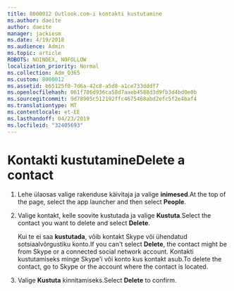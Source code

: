 ```yaml
---
title: 8000012 Outlook.com-i kontakti kustutamine
ms.author: daeite
author: daeite
manager: jackiesm
ms.date: 4/19/2018
ms.audience: Admin
ms.topic: article
ROBOTS: NOINDEX, NOFOLLOW
localization_priority: Normal
ms.collection: Adm_O365
ms.custom: 8000012
ms.assetid: b65125f0-7d6a-42c8-a5d8-a1ce733dddf7
ms.openlocfilehash: 061f786d936ca58d7aaeb4588d3d9fb3d4bd0e0b
ms.sourcegitcommit: 9d78905c512192ffc4675468abd2efc5f2e4baf4
ms.translationtype: MT
ms.contentlocale: et-EE
ms.lasthandoff: 04/23/2019
ms.locfileid: "32405693"
---
```

# <a name="delete-a-contact"></a><span data-ttu-id="19ae7-102">Kontakti kustutamine</span><span class="sxs-lookup"><span data-stu-id="19ae7-102">Delete a contact</span></span>

1. <span data-ttu-id="19ae7-103">Lehe ülaosas valige rakenduse käivitaja ja valige **inimesed**.</span><span class="sxs-lookup"><span data-stu-id="19ae7-103">At the top of the page, select the app launcher  and then select **People**.</span></span> 
    
2. <span data-ttu-id="19ae7-104">Valige kontakt, kelle soovite kustutada ja valige **Kustuta**.</span><span class="sxs-lookup"><span data-stu-id="19ae7-104">Select the contact you want to delete and select **Delete**.</span></span>
    
    <span data-ttu-id="19ae7-105">Kui te ei saa **kustutada**, võib kontakt Skype või ühendatud sotsiaalvõrgustiku konto.</span><span class="sxs-lookup"><span data-stu-id="19ae7-105">If you can't select **Delete**, the contact might be from Skype or a connected social network account.</span></span> <span data-ttu-id="19ae7-106">Kontakti kustutamiseks minge Skype'i või konto kus kontakt asub.</span><span class="sxs-lookup"><span data-stu-id="19ae7-106">To delete the contact, go to Skype or the account where the contact is located.</span></span>
    
3. <span data-ttu-id="19ae7-107">Valige **Kustuta** kinnitamiseks.</span><span class="sxs-lookup"><span data-stu-id="19ae7-107">Select **Delete** to confirm.</span></span> 
    

